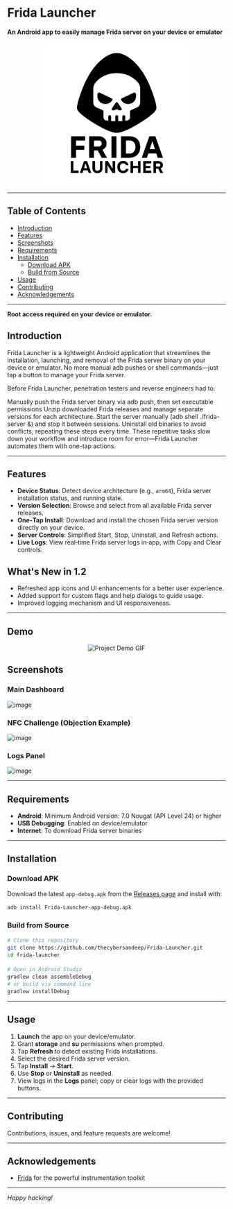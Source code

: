 # Frida Launcher

**An Android app to easily manage Frida server on your device or emulator**

<div align="center">
  <img width="331" alt="image" src="logo.png" />
</div>

---

## Table of Contents

- [Introduction](#introduction)
- [Features](#features)
- [Screenshots](#screenshots)
- [Requirements](#requirements)
- [Installation](#installation)
  - [Download APK](#download-apk)
  - [Build from Source](#build-from-source)
- [Usage](#usage)
- [Contributing](#contributing)
- [Acknowledgements](#acknowledgements)

---

**Root access required on your device or emulator.**


## Introduction

Frida Launcher is a lightweight Android application that streamlines the installation, launching, and removal of the Frida server binary on your device or emulator. No more manual adb pushes or shell commands—just tap a button to manage your Frida server.


Before Frida Launcher, penetration testers and reverse engineers had to:

Manually push the Frida server binary via adb push, then set executable permissions
Unzip downloaded Frida releases and manage separate versions for each architecture.
Start the server manually (adb shell ./frida-server &) and stop it between sessions.
Uninstall old binaries to avoid conflicts, repeating these steps every time.
These repetitive tasks slow down your workflow and introduce room for error—Frida Launcher automates them with one-tap actions.

---

## Features

- **Device Status**: Detect device architecture (e.g., `arm64`), Frida server installation status, and running state.
- **Version Selection**: Browse and select from all available Frida server releases.
- **One‑Tap Install**: Download and install the chosen Frida server version directly on your device.
- **Server Controls**: Simplified Start, Stop, Uninstall, and Refresh actions.
- **Live Logs**: View real‑time Frida server logs in‑app, with Copy and Clear controls.

## What's New in 1.2

- Refreshed app icons and UI enhancements for a better user experience.
- Added support for custom flags and help dialogs to guide usage.
- Improved logging mechanism and UI responsiveness.

---
## Demo


<div align="center">
  <img src="https://github.com/user-attachments/assets/eee78f07-33b8-4f63-b179-d41a51e1a70b" alt="Project Demo GIF" />
</div>

## Screenshots

### Main Dashboard

![image](https://github.com/user-attachments/assets/39782149-09d8-4780-a547-36fcac0a7a83)



### NFC Challenge (Objection Example)

<img width="1000" alt="image" src="https://github.com/user-attachments/assets/de9e564e-f788-4eb3-bda5-54ae9dd0827c" />


### Logs Panel

![image](https://github.com/user-attachments/assets/600b5a1c-0003-4340-99d7-0f71734bee6c)


---

## Requirements

- **Android**: Minimum Android version: 7.0 Nougat (API Level 24) or higher
- **USB Debugging**: Enabled on device/emulator
- **Internet**: To download Frida server binaries

---

## Installation

### Download APK

Download the latest `app-debug.apk` from the [Releases page](https://github.com/thecybersandeep/Frida-Launcher/releases/download/v1.2/Frida-Launcher-app-debug.apk) and install with:

```bash
adb install Frida-Launcher-app-debug.apk
```

### Build from Source

```bash
# Clone this repository
git clone https://github.com/thecybersandeep/Frida-Launcher.git
cd frida-launcher

# Open in Android Studio
gradlew clean assembleDebug
# or build via command line
gradlew installDebug
```

---

## Usage

1. **Launch** the app on your device/emulator.
2. Grant **storage** and **su** permissions when prompted.
3. Tap **Refresh** to detect existing Frida installations.
4. Select the desired Frida server version.
5. Tap **Install** → **Start**.
6. Use **Stop** or **Uninstall** as needed.
7. View logs in the **Logs** panel; copy or clear logs with the provided buttons.

---

## Contributing

Contributions, issues, and feature requests are welcome!

---

## Acknowledgements

- [Frida](https://frida.re) for the powerful instrumentation toolkit

---

*Happy hacking!*

